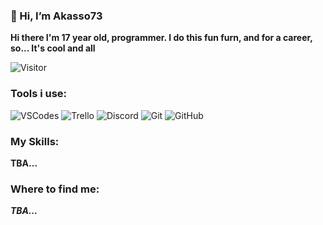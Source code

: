 ### 👋 Hi, I’m Akasso73

**Hi there I'm 17 year old, programmer. I do this fun furn, and for a career, so... It's cool and all**

![Visitor](https://komarev.com/ghpvc/?username=Akasso73)
### Tools i use:
![VSCodes](https://img.shields.io/badge/-VSCode-22AFF5?style=flat-square&logo=visual-studio-code&logoColor=white)
![Trello](https://img.shields.io/badge/-Trello-0079C1?style=flat-square&logo=trello&logoColor=white)
![Discord](https://img.shields.io/badge/-Discord-5764F4?style=flat-square&logo=Discord&logoColor=white)
![Git](https://img.shields.io/badge/-Git-F05032?style=flat-square&logo=git&logoColor=white)
![GitHub](https://img.shields.io/badge/-GitHub-181717?style=flat-square&logo=github&logoColor=white)

### My Skills:
**TBA...**



### Where to find me:
***TBA...***
